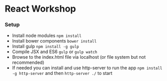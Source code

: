 # React Workshop

### Setup

- Install node modules `npm install`
- Install bower components `bower install`
- Install gulp `npm install -g gulp`
- Compile JSX and ES6 `gulp` or `gulp watch`
- Browse to the index.html file via localhost (or file system but not recommended)
- If needed you can install and use http-server to run the app `npm install -g http-server` and then `http-server ./` to start